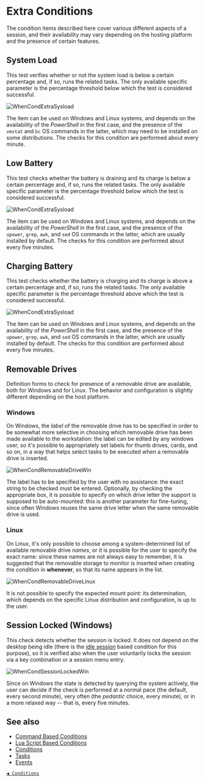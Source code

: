 # Extra Conditions

The condition items described here cover various different aspects of a session, and their availability may vary depending on the hosting platform and the presence of certain features.


## System Load

This test verifies whether or not the system load is below a certain percentage and, if so, runs the related tasks. The only available specific parameter is the percentage threshold below which the test is considered successful.

![WhenCondExtraSysload](graphics/when-cond-extra-sysload.png)

The item can be used on Windows and Linux systems, and depends on the availability of the _PowerShell_ in the first case, and the presence of the `vmstat` and `bc` OS commands in the latter, which may need to be installed on some distributions. The checks for this condition are performed about every minute.


## Low Battery

This test checks whether the battery is draining and its charge is below a certain percentage and, if so, runs the related tasks. The only available specific parameter is the percentage threshold below which the test is considered successful.

![WhenCondExtraSysload](graphics/when-cond-extra-batterylow.png)

The item can be used on Windows and Linux systems, and depends on the availability of the _PowerShell_ in the first case, and the presence of the `upower`, `grep`, `awk`, and `sed` OS commands in the latter, which are usually installed by default. The checks for this condition are performed about every five minutes.


## Charging Battery

This test checks whether the battery is charging and its charge is above a certain percentage and, if so, runs the related tasks. The only available specific parameter is the percentage threshold above which the test is considered successful.

![WhenCondExtraSysload](graphics/when-cond-extra-batterycharging.png)

The item can be used on Windows and Linux systems, and depends on the availability of the _PowerShell_ in the first case, and the presence of the `upower`, `grep`, `awk`, and `sed` OS commands in the latter, which are usually installed by default. The checks for this condition are performed about every five minutes.


## Removable Drives

Definition forms to check for presence of a removable drive are available, both for Windows and for Linux. The behavior and configuration is slightly different depending on the host platform.


### Windows

On Windows, the _label_ of the removable drive has to be specified in order to be somewhat more selective in choosing which removable drive has been made available to the workstation: the label can be edited by any windows user, so it's possible to appropriately set labels for thumb drives, cards, and so on, in a way that helps select tasks to be executed when a removable drive is inserted.

![WhenCondRemovableDriveWin](graphics/when-cond-extra-rmdrive-win.png)

The label has to be specified by the user with no assistance: the exact string to be checked must be entered. Optionally, by checking the appropriate box, it is possible to specify on which drive letter the support is supposed to be auto-mounted: this is another parameter for fine-tuning, since often Windows reuses the same drive letter when the same removable drive is used.


### Linux

On Linux, it's only possible to choose among a system-determined list of available removable drive _names_, or it is possible for the user to specify the exact name: since these names are not always easy to remember, it is suggested that the removable storage to monitor is inserted when creating the condition in **whenever**, so that its name appears in the list.

![WhenCondRemovableDriveLinux](graphics/when-cond-extra-rmdrive-linux.png)

It is not possible to specify the expected mount point: its determination, which depends on the specific Linux distribution and configuration, is up to the user.


## Session Locked (Windows)

This check detects whether the session is locked. It does not depend on the desktop being idle (there is the [idle session](cond_timerelated.md#idle-session) based condition for this purpose), so it is verified also when the user voluntarily locks the session via a key combination or a session menu entry.

![WhenCondSessionLockedWin](graphics/when-cond-extra-locked-win.png)

Since on Windows the state is detected by querying the system actively, the user can decide if the check is performed at a normal pace (the default, every second minute), very often (the _pedantic_ choice, every minute), or in a more relaxed way -- that is, every five minutes.


## See also

* [Command Based Conditions](cond_actionrelated.md#command)
* [Lua Script Based Conditions](cond_actionrelated.md#lua-script)
* [Conditions](conditions.md)
* [Tasks](tasks.md)
* [Events](events.md)


[`◀ Conditions`](conditions.md)
